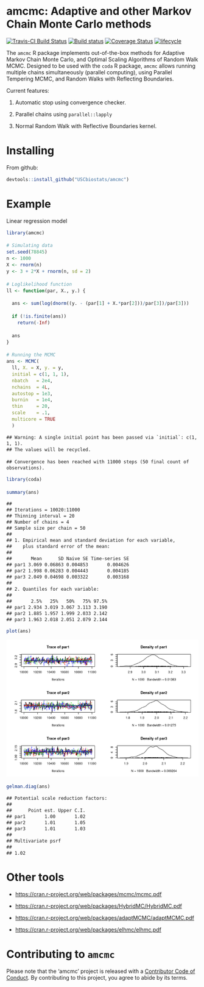 amcmc: Adaptive and other Markov Chain Monte Carlo methods
================

[![Travis-CI Build
Status](https://travis-ci.org/USCbiostats/amcmc.svg?branch=master)](https://travis-ci.org/USCbiostats/amcmc)
[![Build
status](https://ci.appveyor.com/api/projects/status/3x9qj7imvoijb1vf?svg=true)](https://ci.appveyor.com/project/gvegayon/amcmc)
[![Coverage
Status](https://img.shields.io/codecov/c/github/USCbiostats/amcmc/master.svg)](https://codecov.io/github/USCbiostats/amcmc?branch=master)
[![lifecycle](https://img.shields.io/badge/lifecycle-experimental-orange.svg)](https://www.tidyverse.org/lifecycle/#experimental)

The `amcmc` R package implements out-of-the-box methods for Adaptive
Markov Chain Monte Carlo, and Optimal Scaling Algorithms of Random Walk
MCMC. Designed to be used with the `coda` R package, `amcmc` allows
running multiple chains simultaneously (parallel computing), using
Parallel Tempering MCMC, and Random Walks with Reflecting Boundaries.

Current features:

1.  Automatic stop using convergence checker.

2.  Parallel chains using `parallel::lapply`

3.  Normal Random Walk with Reflective Boundaries kernel.

# Installing

From github:

``` r
devtools::install_github("USCbiostats/amcmc")
```

# Example

Linear regression model

``` r
library(amcmc)

# Simulating data
set.seed(78845)
n <- 1000
X <- rnorm(n)
y <- 3 + 2*X + rnorm(n, sd = 2)

# Loglikelihood function
ll <- function(par, X., y.) {
  
  ans <- sum(log(dnorm((y. - (par[1] + X.*par[2]))/par[3])/par[3]))
  
  if (!is.finite(ans))
    return(-Inf)
  
  ans
}

# Running the MCMC
ans <- MCMC(
  ll, X. = X, y. = y,
  initial = c(1, 1, 1),
  nbatch   = 2e4,
  nchains  = 4L,
  autostop = 1e3,
  burnin   = 1e4,
  thin     = 20,
  scale    = .1,
  multicore = TRUE
  )
```

    ## Warning: A single initial point has been passed via `initial`: c(1, 1, 1).
    ## The values will be recycled.

    ## Convergence has been reached with 11000 steps (50 final count of observations).

``` r
library(coda)

summary(ans)
```

    ## 
    ## Iterations = 10020:11000
    ## Thinning interval = 20 
    ## Number of chains = 4 
    ## Sample size per chain = 50 
    ## 
    ## 1. Empirical mean and standard deviation for each variable,
    ##    plus standard error of the mean:
    ## 
    ##       Mean      SD Naive SE Time-series SE
    ## par1 3.069 0.06863 0.004853       0.004626
    ## par2 1.998 0.06283 0.004443       0.004185
    ## par3 2.049 0.04698 0.003322       0.003168
    ## 
    ## 2. Quantiles for each variable:
    ## 
    ##       2.5%   25%   50%   75% 97.5%
    ## par1 2.934 3.019 3.067 3.113 3.190
    ## par2 1.885 1.957 1.999 2.033 2.142
    ## par3 1.963 2.018 2.051 2.079 2.144

``` r
plot(ans)
```

![](README_files/figure-gfm/summary-and-plot1-1.png)<!-- -->

``` r
gelman.diag(ans)
```

    ## Potential scale reduction factors:
    ## 
    ##      Point est. Upper C.I.
    ## par1       1.00       1.02
    ## par2       1.01       1.05
    ## par3       1.01       1.03
    ## 
    ## Multivariate psrf
    ## 
    ## 1.02

# Other tools

  - <https://cran.r-project.org/web/packages/mcmc/mcmc.pdf>

  - <https://cran.r-project.org/web/packages/HybridMC/HybridMC.pdf>

  - <https://cran.r-project.org/web/packages/adaptMCMC/adaptMCMC.pdf>

  - <https://cran.r-project.org/web/packages/elhmc/elhmc.pdf>

# Contributing to `amcmc`

Please note that the ‘amcmc’ project is released with a [Contributor
Code of Conduct](CODE_OF_CONDUCT.md). By contributing to this project,
you agree to abide by its terms.
